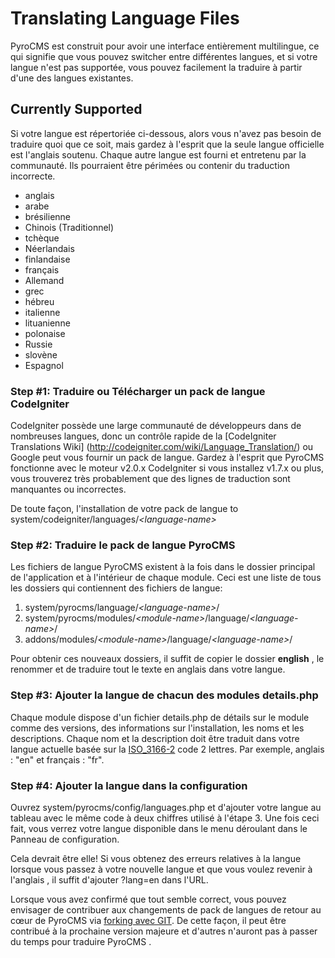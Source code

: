 # Translating Language Files

PyroCMS est construit pour avoir une interface entièrement multilingue, ce qui signifie que vous pouvez switcher entre différentes langues, et si votre langue n'est pas supportée, vous pouvez facilement la traduire à partir d'une des langues existantes.

## Currently Supported

Si votre langue est répertoriée ci-dessous, alors vous n'avez pas besoin de traduire quoi que ce soit, mais gardez à l'esprit que la seule langue officielle est l'anglais soutenu. Chaque autre langue est fourni et entretenu par la communauté. Ils pourraient être périmées ou contenir du traduction incorrecte.

* anglais
* arabe
* brésilienne
* Chinois (Traditionnel)
* tchèque
* Néerlandais
* finlandaise
* français
* Allemand
* grec
* hébreu
* italienne
* lituanienne
* polonaise
* Russie
* slovène
* Espagnol

### Step #1: Traduire ou Télécharger un pack de langue CodeIgniter

CodeIgniter possède une large communauté de développeurs dans de nombreuses langues, donc un contrôle rapide de la [CodeIgniter Translations Wiki] (http://codeigniter.com/wiki/Language_Translation/) ou Google peut vous fournir un pack de langue. Gardez à l'esprit que PyroCMS fonctionne avec le moteur v2.0.x CodeIgniter si vous installez v1.7.x ou plus, vous trouverez très probablement que des lignes de traduction sont manquantes ou incorrectes.

De toute façon, l'installation de votre pack de langue to system/codeigniter/languages/*&lt;language-name&gt;*

### Step #2: Traduire le pack de langue PyroCMS

Les fichiers de langue PyroCMS existent à la fois dans le dossier principal de l'application et à l'intérieur de chaque module. Ceci est une liste de tous les dossiers qui contiennent des fichiers de langue:

1. system/pyrocms/language/*&lt;language-name&gt;*/
2. system/pyrocms/modules/*&lt;module-name&gt;*/language/*&lt;language-name&gt;*/
3. addons/modules/*&lt;module-name&gt;*/language/*&lt;language-name&gt;*/

Pour obtenir ces nouveaux dossiers, il suffit de copier le dossier **english** , le renommer et de traduire tout le texte en anglais dans votre langue.

### Step #3: Ajouter la langue de chacun des modules details.php

Chaque module dispose d'un fichier details.php de détails sur le module comme des versions, des informations sur l'installation, les noms et les descriptions. Chaque nom et la description doit être traduit dans votre langue actuelle basée sur la [ISO_3166-2](http://en.wikipedia.org/wiki/ISO_3166-2) code 2 lettres. Par exemple, anglais : "en" et français : "fr".

### Step #4: Ajouter la langue dans la configuration

Ouvrez system/pyrocms/config/languages.php et d'ajouter votre langue au tableau avec le même code à deux chiffres utilisé à l'étape 3. Une fois ceci fait, vous verrez votre langue disponible dans le menu déroulant dans le Panneau de configuration.

Cela devrait être elle! Si vous obtenez des erreurs relatives à la langue lorsque vous passez à votre nouvelle langue et que vous voulez revenir à l'anglais , il suffit d'ajouter ?lang=en dans l'URL.

Lorsque vous avez confirmé que tout semble correct, vous pouvez envisager de contribuer aux changements de pack de langues de retour au cœur de PyroCMS via <a href="/docs/manuals/developers/contributing-changes-to-pyrocms ">forking avec GIT</a>. De cette façon, il peut être contribué à la prochaine version majeure et d'autres n'auront pas à passer du temps pour traduire PyroCMS .